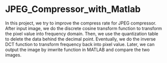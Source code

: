 # JPEG_Compressor_with_Matlab
In this project, we try to improve the compress rate for JPEG compressor.
After input image, we do the discrete cosine transform function to transform the pixel value into frequency domain.
Then, we use the quantization table to delete the data behind the decimal point.
Eventually, we do the inverse DCT function to transform frequency back into pixel value.
Later, we can output the image by imwrite function in MATLAB and compare the two images.

